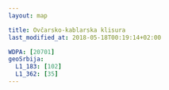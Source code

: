 ```yaml
---
layout: map

title: Ovčarsko-kablarska klisura
last_modified_at: 2018-05-18T00:19:14+02:00

WDPA: [20701]
geoSrbija:
  L1_183: [102]
  L1_362: [35]
---
```


